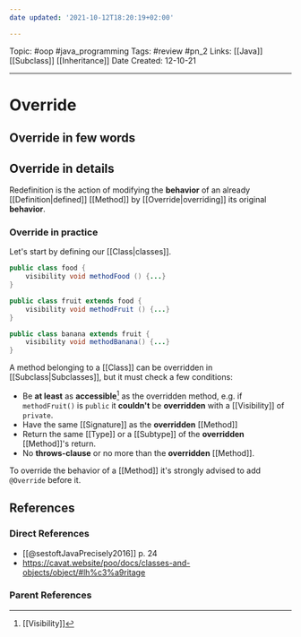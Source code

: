 ```yaml
---
date updated: '2021-10-12T18:20:19+02:00'

---
```


Topic: #oop #java_programming
Tags: #review #pn_2
Links: [[Java]] [[Subclass]] [[Inheritance]]
Date Created: 12-10-21

---

# Override

## Override in few words

## Override in details

Redefinition is the action of modifying the **behavior** of an already [[Definition|defined]] [[Method]] by [[Override|overriding]] its original **behavior**.

### Override in practice

Let's start by defining our [[Class|classes]].

```java
public class food {
	visibility void methodFood () {...}
}

public class fruit extends food {
	visibility void methodFruit () {...}
}

public class banana extends fruit {
	visibility void methodBanana() {...}
}
```

A method belonging to a [[Class]] can be overridden in [[Subclass|Subclasses]], but it must check a few conditions:

- Be **at least** as **accessible**[^1] as the overridden method, e.g. if `methodFruit()` is `public` it **couldn't** be **overridden** with a [[Visibility]] of `private`.
- Have the same [[Signature]] as the **overridden** [[Method]]
- Return the same [[Type]] or a [[Subtype]] of the **overridden** [[Method]]'s return.
- No **throws-clause** or no more than the **overridden** [[Method]].

To override the behavior of a [[Method]] it's strongly advised to add `@Override` before it.

## References

### Direct References

- [[@sestoftJavaPrecisely2016]] p. 24
- <https://cavat.website/poo/docs/classes-and-objects/object/#lh%c3%a9ritage>

### Parent References

[^1]: [[Visibility]]
